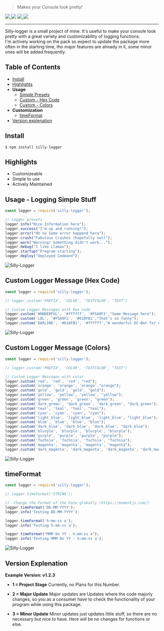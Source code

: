 > Makes your Console look pretty!

<a href="https://www.npmjs.com/package/silly-logger" target="_blank"> ![](https://img.shields.io/npm/v/silly-logger?label=Version&style=for-the-badge&color=2cabf4&labelColor=3eb5f9) ![](https://img.shields.io/npm/dt/silly-logger?style=for-the-badge&labelColor=27f164&color=10e851)</a> <a href="https://github.com/SillySoon/silly-logger/blob/main/LICENSE" target="_blank"> ![](https://img.shields.io/npm/l/silly-logger?style=for-the-badge&color=c759e5&labelColor=ca64e7) </a> <a href="https://github.com/SillySoon" target="_blank"> ![](https://img.shields.io/github/followers/sillysoon?labelColor=d2d1d1&color=2f2f2f&logo=github&logoColor=2f2f2f&style=for-the-badge)</a>

---
Silly-logger is a small project of mine. It's useful to make your console look pretty with a great variety and customizability of logging functions.
<br>
I'm actively working on the pack so expect to update the package more often in the starting time, tho major features are already in it, some minor ones will be added frequently.

## Table of Contents

- [Install](#install)
- [Highlights](#highlights)
- **Usage**
  - [Simple Presets](#usage---logging-simple-stuff)
  - [Custom - Hex Code](#custom-logger-message-hex-code)
  - [Custom - Colors](#custom-logger-message-colors)
- **Customization**
  - [timeFormat](#timeformat)
- [Version explenation](#version-explenation)
 

## Install

```consoles
$ npm install silly-logger
```

## Highlights

- Customizeable
- Simple to use
- Actively Maintained


## Usage - Logging Simple Stuff

```js
const logger = require('silly-logger');

// Logger presets
logger.info("Nice Information here");
logger.success("I'm up and running!");
logger.error("Oh no Some error happend here");
logger.crash("Fabulous Crashes (hopefully not)");
logger.warn("Warning! Something didn't work...");
logger.debug("I like Llamas");
logger.startup("Program starting");
logger.deploy("Deployed Command");
```
<img src="https://i.ibb.co/ykT32WZ/Presets.png" alt="Silly-Logger">

## Custom Logger Message (Hex Code)

```js
const logger = require('silly-logger');

// logger.custom('PREFIX', 'COLOR', 'TEXTCOLOR', "TEXT")

// Custom Logger Messages with hex code
logger.custom('WONDERFUL', '#ffffff', '#F5A9F2',"Some Message here");
logger.custom('LOL', '#F5A9F2', '#618FB1',"That's so funny");
logger.custom('DARLING', '#618FB1', '#ffffff',"A wunderful DC-Bot for everyone");

```
<img src="https://i.ibb.co/dWv2NpL/Custom.png" alt="Silly-Logger">

## Custom Logger Message (Colors)
```js
const logger = require('silly-logger');

// logger.custom('PREFIX', 'COLOR', 'TEXTCOLOR', "TEXT")

// Custom Logger Messages with color
logger.custom('red', 'red', 'red', "red");
logger.custom('orange', 'orange', 'orange',"orange");
logger.custom('gold', 'gold', 'gold', "gold");
logger.custom('yellow', 'yellow', 'yellow', "yellow");
logger.custom('green', 'green', 'green', "green");
logger.custom('dark_green', 'dark_green', 'dark_green', "dark_green");
logger.custom('teal', 'teal', 'teal', "teal");
logger.custom('cyan', 'cyan', 'cyan', "cyan");
logger.custom('light_blue', 'light_blue', 'light_blue', "light_blue");
logger.custom('blue', 'blue', 'blue', "blue");
logger.custom('dark_blue', 'dark_blue', 'dark_blue', "dark_blue");
logger.custom('blurple', 'blurple', 'blurple', "blurple");
logger.custom('purple', 'purple', 'purple', "purple");
logger.custom('fuchsia', 'fuchsia', 'fuchsia', "fuchsia");
logger.custom('magenta', 'magenta', 'magenta', "magenta");
logger.custom('dark_magenta', 'dark_magenta', 'dark_magenta', "dark_magenta");
```

<img src="https://i.ibb.co/JsZHY4h/Colors.png" alt="Silly-Logger">

## timeFormat

```js
const logger = require('silly-logger');

// logger.timeFormat('STRING');

//  Change the Format of the Date globally (https://momentjs.com/)
logger.timeFormat('DD-MM-YYYY');
logger.info('Testing DD-MM-YYYY');

logger.timeFormat('h-mm-ss a');
logger.info('Testing h-mm-ss a');

logger.timeFormat("MMM Do YY - h:mm:ss a");
logger.info('Testing MMM Do YY - h:mm:ss a');
```

<img src="https://i.ibb.co/ZJ7Jvbb/time-Format.png" alt="Silly-Logger">

## Version Explenation

**Example Version: v1.2.3**
- **1 = Project Stage**
Currently, no Plans for this Number.

- **2 = Major Update**
Major updates are Updates where the code majorly changes, so you as a consumer have to check the functionality of your program while using this package.

- **3 = Minor Update**
Minor updates just updates little stuff, so there are no necessary but nice to have. Here will be no changes for functions or else.